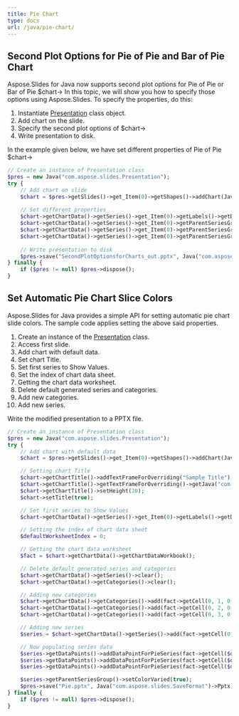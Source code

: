 ```yaml
---
title: Pie Chart
type: docs
url: /java/pie-chart/
---
```


## **Second Plot Options for Pie of Pie and Bar of Pie Chart**
Aspose.Slides for Java now supports second plot options for Pie of Pie or Bar of Pie $chart-> In this topic, we will show you how to specify those options using Aspose.Slides. To specify the properties, do this:

1. Instantiate [Presentation](https://apireference.aspose.com/slides/java/com.aspose.slides/Presentation) class object.
1. Add chart on the slide.
1. Specify the second plot options of $chart->
1. Write presentation to disk.

In the example given below, we have set different properties of Pie of Pie $chart->

```php
// Create an instance of Presentation class
$pres = new Java("com.aspose.slides.Presentation");
try {
    // Add chart on slide
    $chart = $pres->getSlides()->get_Item(0)->getShapes()->addChart(Java("com.aspose.slides.ChartType")->PieOfPie, 50, 50, 500, 400);
    
    // Set different properties
    $chart->getChartData()->getSeries()->get_Item(0)->getLabels()->getDefaultDataLabelFormat()->setShowValue(true);
    $chart->getChartData()->getSeries()->get_Item(0)->getParentSeriesGroup()->setSecondPieSize(149);
    $chart->getChartData()->getSeries()->get_Item(0)->getParentSeriesGroup()->setPieSplitBy(Java("com.aspose.slides.PieSplitType")->ByPercentage);
    $chart->getChartData()->getSeries()->get_Item(0)->getParentSeriesGroup()->setPieSplitPosition(53);
    
    // Write presentation to disk
    $pres->save("SecondPlotOptionsforCharts_out.pptx", Java("com.aspose.slides.SaveFormat")->Pptx);
} finally {
    if ($pres != null) $pres->dispose();
}
```

## **Set Automatic Pie Chart Slice Colors**
Aspose.Slides for Java provides a simple API for setting automatic pie chart slide colors. The sample code applies setting the above said properties.

1. Create an instance of the [Presentation](https://apireference.aspose.com/slides/java/com.aspose.slides/Presentation) class.
1. Access first slide.
1. Add chart with default data.
1. Set chart Title.
1. Set first series to Show Values.
1. Set the index of chart data sheet.
1. Getting the chart data worksheet.
1. Delete default generated series and categories.
1. Add new categories.
1. Add new series.

Write the modified presentation to a PPTX file.

```php
// Create an instance of Presentation class
$pres = new Java("com.aspose.slides.Presentation");
try {
    // Add chart with default data
    $chart = $pres->getSlides()->get_Item(0)->getShapes()->addChart(Java("com.aspose.slides.ChartType")->Pie, 100, 100, 400, 400);

    // Setting chart Title
    $chart->getChartTitle()->addTextFrameForOverriding("Sample Title");
    $chart->getChartTitle()->getTextFrameForOverriding()->getJava("com.aspose.slides.TextFrameFormat")->setCenterText(Java("com.aspose.slides.NullableBool")->True);
    $chart->getChartTitle()->setHeight(20);
    $chart->setTitle(true);

    // Set first series to Show Values
    $chart->getChartData()->getSeries()->get_Item(0)->getLabels()->getDefaultDataLabelFormat()->setShowValue(true);

    // Setting the index of chart data sheet
    $defaultWorksheetIndex = 0;

    // Getting the chart data worksheet
    $fact = $chart->getChartData()->getChartDataWorkbook();

    // Delete default generated series and categories
    $chart->getChartData()->getSeries()->clear();
    $chart->getChartData()->getCategories()->clear();

    // Adding new categories
    $chart->getChartData()->getCategories()->add(fact->getCell(0, 1, 0, "First Qtr"));
    $chart->getChartData()->getCategories()->add(fact->getCell(0, 2, 0, "2nd Qtr"));
    $chart->getChartData()->getCategories()->add(fact->getCell(0, 3, 0, "3rd Qtr"));

    // Adding new series
    $series = $chart->getChartData()->getSeries()->add(fact->getCell(0, 0, 1, "Series 1"), $chart->getType());

    // Now populating series data
    $series->getDataPoints()->addDataPointForPieSeries(fact->getCell($defaultWorksheetIndex, 1, 1, 20));
    $series->getDataPoints()->addDataPointForPieSeries(fact->getCell($defaultWorksheetIndex, 2, 1, 50));
    $series->getDataPoints()->addDataPointForPieSeries(fact->getCell($defaultWorksheetIndex, 3, 1, 30));

    $series->getParentSeriesGroup()->setColorVaried(true);
    $pres->save("Pie.pptx", Java("com.aspose.slides.SaveFormat")->Pptx);
} finally {
    if ($pres != null) $pres->dispose();
}
```